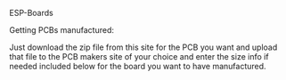 ESP-Boards

Getting PCBs manufactured:

Just download the zip file from this site for the PCB you want and upload that file to the PCB makers site of your choice and enter the size info if needed included below for the board you want to have manufactured.
